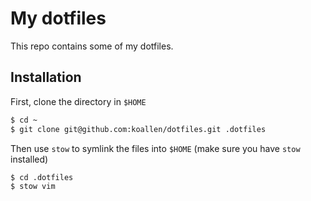 # My dotfiles

This repo contains some of my dotfiles.

## Installation

First, clone the directory in `$HOME`

```bash
$ cd ~
$ git clone git@github.com:koallen/dotfiles.git .dotfiles
```

Then use `stow` to symlink the files into `$HOME` (make sure you have `stow` installed)

```bash
$ cd .dotfiles
$ stow vim
```
